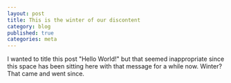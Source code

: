 ```yaml
---
layout: post
title: This is the winter of our discontent
category: blog
published: true
categories: meta
---
```


I wanted to title this post "Hello World!" but that seemed inappropriate since this space has been sitting here with that message for a while now. Winter? That came and went since.

<!-- ![_config.yml]({{ site.baseurl }}/images/config.png) -->
